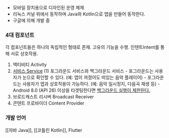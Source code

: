 - 모바일 장치용으로 디자인된 운영 체제
- 리눅스 커널 위에서 동작하며 Java와 Kotlin으로 앱을 만들어 동작한다.
- 구글에 의해 개발 중


### 4대 컴포넌트
각 컴포넌트들은 하나의 독립적인 형태로 존재.
고유의 기능을 수행.
인텐트Intent를 통해 서로 상호작용.

1. 액티비티 Activity
2. [서비스 Service](https://developer.android.com/guide/components/services?hl=ko)
	(1) 포그라운드 서비스와 백그라운드 서비스
		- 포그라운드는 사용자가 눈으로 확인할 수 있다. (예: 앱이 꺼졌어도 떠있는 음악 플레이어)
		- 포그라운드는 사용자가 앱과 상호작용이 가능하다. (예: 음악 일시정지, 다음곡 재생 등)
		- Android 8.0 (API 26) 이상을 타겟팅한다면 [백그라운드 실행이 제한된다.](https://developer.android.com/guide/components/services?hl=ko)
3. 브로드캐스트 리시버 Broadcast Receiver
4. 콘텐트 프로바이더 Content Provider


### 개발 언어
[[자바 Java]], [[코틀린 Kotlin]], Flutter
